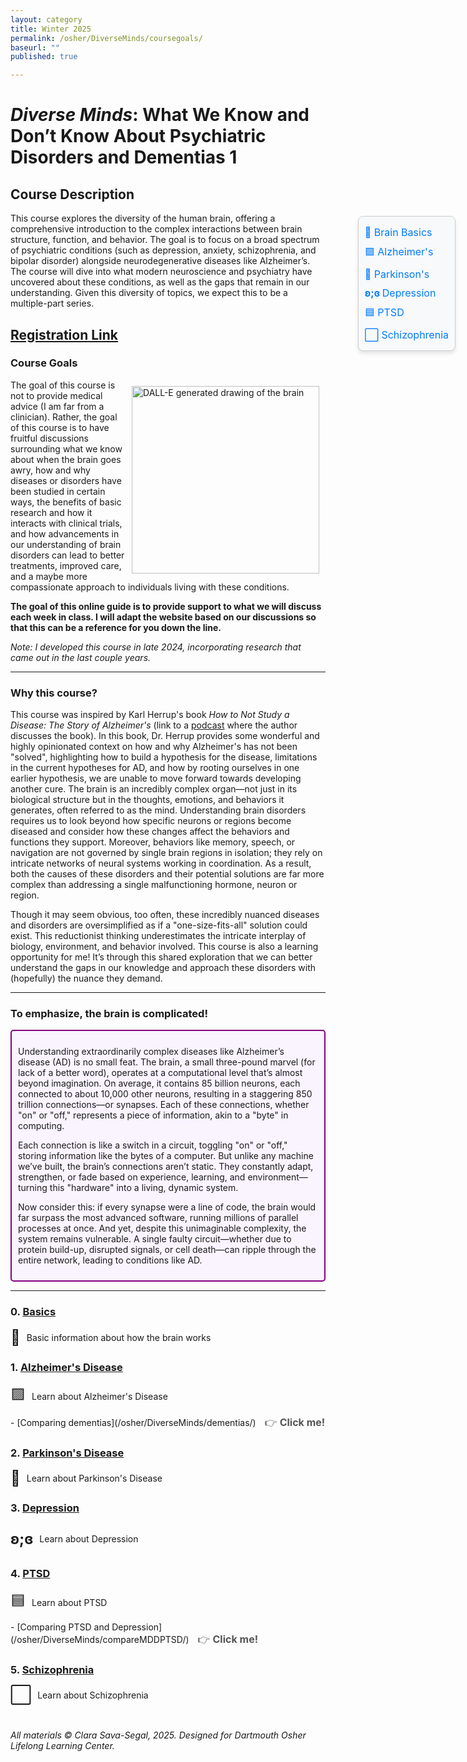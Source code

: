 ```yaml
---
layout: category
title: Winter 2025
permalink: /osher/DiverseMinds/coursegoals/
baseurl: ""
published: true

---
```

# *Diverse Minds*: What We Know and Don’t Know About Psychiatric Disorders and Dementias 1
<style>
.floating-nav {
  position: fixed;
  top: 10%;
  right: 20px;
  background-color: #f8f9fa;
  border: 1px solid #ccc;
  border-radius: 8px;
  padding: 10px;
  box-shadow: 0 4px 6px rgba(0, 0, 0, 0.1);
  z-index: 1000;
}

.floating-nav a {
  display: block;
  text-decoration: none;
  color: #007bff;
  font-size: 1rem;
  padding: 5px 0;
  text-align: left;
}

.floating-nav a:hover {
  color: #0056b3;
  text-decoration: underline;
}
</style>
<div class="floating-nav">
  <a href="/osher/DiverseMinds/brainbasics/">🧠 Brain Basics</a>
  <a href="/osher/DiverseMinds/alzheimers/">🟪 Alzheimer's</a>
  <a href="/osher/DiverseMinds/parkinsons/">🌷 Parkinson's</a>
  <a href="/osher/DiverseMinds/depression/"><strong> ʚ;ɞ </strong>    Depression</a>
  <a href="/osher/DiverseMinds/ptsd/">🟦 PTSD</a>
  <a href="/osher/DiverseMinds/schizophrenia/">⬜ Schizophrenia</a>

</div>


## Course Description
This course explores the diversity of the human brain, offering a comprehensive introduction to the complex interactions between brain structure, function, and behavior. The goal is to focus on a broad spectrum of psychiatric conditions (such as depression, anxiety, schizophrenia, and bipolar disorder) alongside neurodegenerative diseases like Alzheimer’s. The course will dive into what modern neuroscience and psychiatry have uncovered about these conditions, as well as the gaps that remain in our understanding. Given this diversity of topics, we expect this to be a multiple-part series. 

## [Registration Link](https://reg130.imperisoft.com/Dartmouth/ProgramDetail/313137363238/Registration.aspx)
<!-- ## Acknowledgments  
_All of this material was designed by Clara Sava-Segal. This course was created for the Dartmouth Osher Lifelong Learning Center. I welcome any feedback and kindly ask that if you use any part of this material, please provide appropriate credit._   -->


### Course Goals

<div style="float: right; margin: 10px;">
  <img src="{{ '/assets/images/DALLE_2024-image_line_brain.jpg' | relative_url }}" alt="DALL-E generated drawing of the brain" width="300">
</div>
The goal of this course is not to provide medical advice (I am far from a clinician). Rather, the goal of this course is to have fruitful discussions surrounding what we know about when the brain goes awry, how and why diseases or disorders have been studied in certain ways, the benefits of basic research and how it interacts with clinical trials, and how advancements in our understanding of brain disorders can lead to better treatments, improved care, and a maybe more compassionate approach to individuals living with these conditions.

**The goal of this online guide is to provide support to what we will discuss each week in class. I will adapt the website based on our discussions so that this can be a reference for you down the line.**

*Note: I developed this course in late 2024, incorporating research that came out in the last couple years.*

---
### Why this course?
This course was inspired by Karl Herrup's book *How to Not Study a Disease: The Story of Alzheimer's* (link to a [podcast](https://news.uchicago.edu/where-has-alzheimers-research-gone-wrong) where the author discusses the book). In this book, Dr. Herrup provides some wonderful and highly opinionated context on how and why Alzheimer's has not been "solved", highlighting how to build a hypothesis for the disease, limitations in the current hypotheses for AD, and how by rooting ourselves in one earlier hypothesis, we are unable to move forward towards developing another cure. The brain is an incredibly complex organ—not just in its biological structure but in the thoughts, emotions, and behaviors it generates, often referred to as the mind. Understanding brain disorders requires us to look beyond how specific neurons or regions become diseased and consider how these changes affect the behaviors and functions they support. Moreover, behaviors like memory, speech, or navigation are not governed by single brain regions in isolation; they rely on intricate networks of neural systems working in coordination. As a result, both the causes of these disorders and their potential solutions are far more complex than addressing a single malfunctioning hormone, neuron or region.

Though it may seem obvious, too often, these incredibly nuanced diseases and disorders are oversimplified as if a "one-size-fits-all" solution could exist. This reductionist thinking underestimates the intricate interplay of biology, environment, and behavior involved. This course is also a learning opportunity for me! It’s through this shared exploration that we can better understand the gaps in our knowledge and approach these disorders with (hopefully) the nuance they demand.

---
### To emphasize, the brain is complicated!
<div style="border: 2px solid purple; padding: 10px; background-color: #f9f4ff; border-radius: 5px; margin: 10px 0;">


Understanding extraordinarily complex diseases like Alzheimer’s disease (AD) is no small feat. The brain, a small three-pound marvel (for lack of a better word), operates at a computational level that’s almost beyond imagination. On average, it contains 85 billion neurons, each connected to about 10,000 other neurons, resulting in a staggering 850 trillion connections—or synapses. Each of these connections, whether "on" or "off," represents a piece of information, akin to a "byte" in computing.

Each connection is like a switch in a circuit, toggling "on" or "off," storing information like the bytes of a computer. But unlike any machine we’ve built, the brain’s connections aren’t static. They constantly adapt, strengthen, or fade based on experience, learning, and environment—turning this "hardware" into a living, dynamic system.

Now consider this: if every synapse were a line of code, the brain would far surpass the most advanced software, running millions of parallel processes at once. And yet, despite this unimaginable complexity, the system remains vulnerable. A single faulty circuit—whether due to protein build-up, disrupted signals, or cell death—can ripple through the entire network, leading to conditions like AD.
</div>


---
### 0. [Basics](/osher/DiverseMinds/brainbasics/)  
<div style="display: flex; align-items: center; margin-bottom: 10px;">
  <span style="font-size: 1.5rem; margin-right: 10px;">🧠</span>
  <a href="/osher/DiverseMinds/alzheimers/" style="text-decoration: none;">Basic information about how the brain works</a>
</div>

### 1. [Alzheimer's Disease](/osher/DiverseMinds/alzheimers/)  
<div style="display: flex; align-items: center; margin-bottom: 10px;">
  <span style="font-size: 1.5rem; margin-right: 10px;">🟪</span>
  <a href="/osher/DiverseMinds/alzheimers/" style="text-decoration: none;">Learn about Alzheimer's Disease</a>

</div>
- [Comparing dementias](/osher/DiverseMinds/dementias/)
  <span style="margin-left: 10px; font-size: 1rem; color: #555;">👉 <strong>Click me!</strong></span>

### 2. [Parkinson's Disease](/osher/DiverseMinds/parkinsons/)  
<div style="display: flex; align-items: center; margin-bottom: 10px;">
  <span style="font-size: 1.5rem; margin-right: 10px;">🌷</span>
  <a href="/osher/DiverseMinds/parkinsons/" style="text-decoration: none;">Learn about Parkinson's Disease</a>
</div>

### 3. [Depression](/osher/DiverseMinds/depression/)  
<div style="display: flex; align-items: center; margin-bottom: 10px;">
  <span style="font-size: 1.5rem; margin-right: 10px;"><strong> ʚ;ɞ </strong></span>
  
  <a href="/osher/DiverseMinds/depression/" style="text-decoration: none;">Learn about Depression</a>
</div>


### 4. [PTSD](/osher/DiverseMinds/ptsd/)  
<div style="display: flex; align-items: center; margin-bottom: 10px;">
  <span style="font-size: 1.5rem; margin-right: 10px;">🟦</span>
  <a href="/osher/DiverseMinds/ptsd/" style="text-decoration: none;">Learn about PTSD</a>
</div>
- [Comparing PTSD and Depression](/osher/DiverseMinds/compareMDDPTSD/)
  <span style="margin-left: 10px; font-size: 1rem; color: #555;">👉 <strong>Click me!</strong></span>

### 5. [Schizophrenia](/osher/DiverseMinds/schizophrenia/)  
<div style="display: flex; align-items: center; margin-bottom: 10px;">
  <span style="font-size: 1.5rem; margin-right: 10px;">⬜</span>
  <a href="/osher/DiverseMinds/schizophrenia/" style="text-decoration: none;">Learn about Schizophrenia</a>
</div>

<br>

_All materials © Clara Sava-Segal, 2025. Designed for Dartmouth Osher Lifelong Learning Center._  

